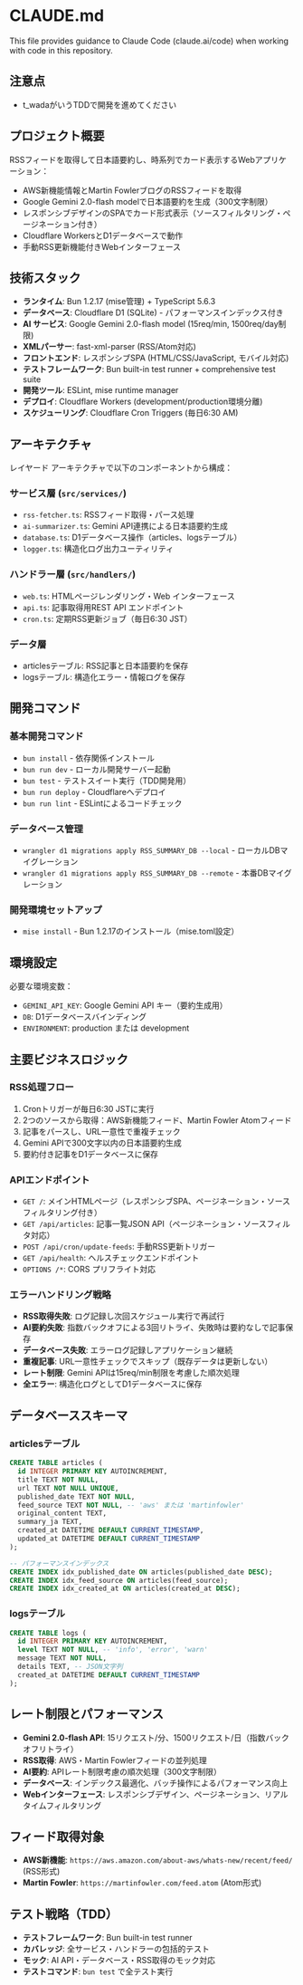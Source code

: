 # CLAUDE.md

This file provides guidance to Claude Code (claude.ai/code) when working with code in this repository.

## 注意点
- t_wadaがいうTDDで開発を進めてください


## プロジェクト概要

RSSフィードを取得して日本語要約し、時系列でカード表示するWebアプリケーション：
- AWS新機能情報とMartin FowlerブログのRSSフィードを取得
- Google Gemini 2.0-flash modelで日本語要約を生成（300文字制限）
- レスポンシブデザインのSPAでカード形式表示（ソースフィルタリング・ページネーション付き）
- Cloudflare WorkersとD1データベースで動作
- 手動RSS更新機能付きWebインターフェース

## 技術スタック

- **ランタイム**: Bun 1.2.17 (mise管理) + TypeScript 5.6.3
- **データベース**: Cloudflare D1 (SQLite) - パフォーマンスインデックス付き
- **AI サービス**: Google Gemini 2.0-flash model (15req/min, 1500req/day制限)
- **XMLパーサー**: fast-xml-parser (RSS/Atom対応)
- **フロントエンド**: レスポンシブSPA (HTML/CSS/JavaScript, モバイル対応)
- **テストフレームワーク**: Bun built-in test runner + comprehensive test suite
- **開発ツール**: ESLint, mise runtime manager
- **デプロイ**: Cloudflare Workers (development/production環境分離)
- **スケジューリング**: Cloudflare Cron Triggers (毎日6:30 AM)

## アーキテクチャ

レイヤード アーキテクチャで以下のコンポーネントから構成：

### サービス層 (`src/services/`)
- `rss-fetcher.ts`: RSSフィード取得・パース処理
- `ai-summarizer.ts`: Gemini API連携による日本語要約生成
- `database.ts`: D1データベース操作（articles、logsテーブル）
- `logger.ts`: 構造化ログ出力ユーティリティ

### ハンドラー層 (`src/handlers/`)
- `web.ts`: HTMLページレンダリング・Web インターフェース
- `api.ts`: 記事取得用REST API エンドポイント
- `cron.ts`: 定期RSS更新ジョブ（毎日6:30 JST）

### データ層
- articlesテーブル: RSS記事と日本語要約を保存
- logsテーブル: 構造化エラー・情報ログを保存

## 開発コマンド

### 基本開発コマンド
- `bun install` - 依存関係インストール
- `bun run dev` - ローカル開発サーバー起動
- `bun test` - テストスイート実行（TDD開発用）
- `bun run deploy` - Cloudflareへデプロイ
- `bun run lint` - ESLintによるコードチェック

### データベース管理
- `wrangler d1 migrations apply RSS_SUMMARY_DB --local` - ローカルDBマイグレーション
- `wrangler d1 migrations apply RSS_SUMMARY_DB --remote` - 本番DBマイグレーション

### 開発環境セットアップ
- `mise install` - Bun 1.2.17のインストール（mise.toml設定）

## 環境設定

必要な環境変数：
- `GEMINI_API_KEY`: Google Gemini API キー（要約生成用）
- `DB`: D1データベースバインディング
- `ENVIRONMENT`: production または development

## 主要ビジネスロジック

### RSS処理フロー
1. Cronトリガーが毎日6:30 JSTに実行
2. 2つのソースから取得：AWS新機能フィード、Martin Fowler Atomフィード
3. 記事をパースし、URL一意性で重複チェック
4. Gemini APIで300文字以内の日本語要約生成
5. 要約付き記事をD1データベースに保存

### APIエンドポイント
- `GET /`: メインHTMLページ（レスポンシブSPA、ページネーション・ソースフィルタリング付き）
- `GET /api/articles`: 記事一覧JSON API（ページネーション・ソースフィルタ対応）
- `POST /api/cron/update-feeds`: 手動RSS更新トリガー
- `GET /api/health`: ヘルスチェックエンドポイント
- `OPTIONS /*`: CORS プリフライト対応

### エラーハンドリング戦略
- **RSS取得失敗**: ログ記録し次回スケジュール実行で再試行
- **AI要約失敗**: 指数バックオフによる3回リトライ、失敗時は要約なしで記事保存
- **データベース失敗**: エラーログ記録しアプリケーション継続
- **重複記事**: URL一意性チェックでスキップ（既存データは更新しない）
- **レート制限**: Gemini APIは15req/min制限を考慮した順次処理
- **全エラー**: 構造化ログとしてD1データベースに保存

## データベーススキーマ

### articlesテーブル
```sql
CREATE TABLE articles (
  id INTEGER PRIMARY KEY AUTOINCREMENT,
  title TEXT NOT NULL,
  url TEXT NOT NULL UNIQUE,
  published_date TEXT NOT NULL,
  feed_source TEXT NOT NULL, -- 'aws' または 'martinfowler'
  original_content TEXT,
  summary_ja TEXT,
  created_at DATETIME DEFAULT CURRENT_TIMESTAMP,
  updated_at DATETIME DEFAULT CURRENT_TIMESTAMP
);

-- パフォーマンスインデックス
CREATE INDEX idx_published_date ON articles(published_date DESC);
CREATE INDEX idx_feed_source ON articles(feed_source);
CREATE INDEX idx_created_at ON articles(created_at DESC);
```

### logsテーブル
```sql
CREATE TABLE logs (
  id INTEGER PRIMARY KEY AUTOINCREMENT,
  level TEXT NOT NULL, -- 'info', 'error', 'warn'
  message TEXT NOT NULL,
  details TEXT, -- JSON文字列
  created_at DATETIME DEFAULT CURRENT_TIMESTAMP
);
```

## レート制限とパフォーマンス

- **Gemini 2.0-flash API**: 15リクエスト/分、1500リクエスト/日（指数バックオフリトライ）
- **RSS取得**: AWS・Martin Fowlerフィードの並列処理
- **AI要約**: APIレート制限考慮の順次処理（300文字制限）
- **データベース**: インデックス最適化、バッチ操作によるパフォーマンス向上
- **Webインターフェース**: レスポンシブデザイン、ページネーション、リアルタイムフィルタリング

## フィード取得対象

- **AWS新機能**: `https://aws.amazon.com/about-aws/whats-new/recent/feed/` (RSS形式)
- **Martin Fowler**: `https://martinfowler.com/feed.atom` (Atom形式)

## テスト戦略（TDD）

- **テストフレームワーク**: Bun built-in test runner
- **カバレッジ**: 全サービス・ハンドラーの包括的テスト
- **モック**: AI API・データベース・RSS取得のモック対応
- **テストコマンド**: `bun test` で全テスト実行